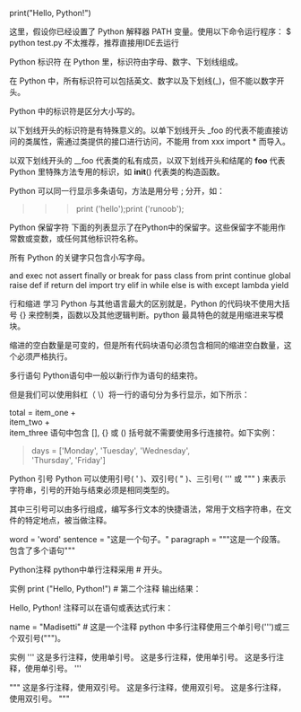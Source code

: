 print("Hello, Python!")

这里，假设你已经设置了 Python 解释器 PATH 变量。使用以下命令运行程序：
$ python test.py
不太推荐，推荐直接用IDE去运行

Python 标识符
在 Python 里，标识符由字母、数字、下划线组成。

在 Python 中，所有标识符可以包括英文、数字以及下划线(_)，但不能以数字开头。

Python 中的标识符是区分大小写的。

以下划线开头的标识符是有特殊意义的。以单下划线开头 _foo 的代表不能直接访问的类属性，需通过类提供的接口进行访问，不能用 from xxx import * 而导入。

以双下划线开头的 __foo 代表类的私有成员，以双下划线开头和结尾的 __foo__ 代表 Python 里特殊方法专用的标识，如 __init__() 代表类的构造函数。

Python 可以同一行显示多条语句，方法是用分号 ; 分开，如：

>>> print ('hello');print ('runoob');


Python 保留字符
下面的列表显示了在Python中的保留字。这些保留字不能用作常数或变数，或任何其他标识符名称。

所有 Python 的关键字只包含小写字母。

and         exec    not
assert	    finally	or
break	    for	    pass
class	    from	print
continue	global	raise
def	        if	    return
del	        import	try
elif	    in	    while
else	    is	    with
except	    lambda	yield

行和缩进
学习 Python 与其他语言最大的区别就是，Python 的代码块不使用大括号 {} 来控制类，函数以及其他逻辑判断。python 最具特色的就是用缩进来写模块。

缩进的空白数量是可变的，但是所有代码块语句必须包含相同的缩进空白数量，这个必须严格执行。


多行语句
Python语句中一般以新行作为语句的结束符。

但是我们可以使用斜杠（ \）将一行的语句分为多行显示，如下所示：

total = item_one + \
        item_two + \
        item_three
语句中包含 [], {} 或 () 括号就不需要使用多行连接符。如下实例：

> days = ['Monday', 'Tuesday', 'Wednesday',\
>         'Thursday', 'Friday']


Python 引号
Python 可以使用引号( ' )、双引号( " )、三引号( ''' 或 """ ) 来表示字符串，引号的开始与结束必须是相同类型的。

其中三引号可以由多行组成，编写多行文本的快捷语法，常用于文档字符串，在文件的特定地点，被当做注释。

word = 'word'
sentence = "这是一个句子。"
paragraph = """这是一个段落。
包含了多个语句"""

Python注释
python中单行注释采用 # 开头。

实例
print ("Hello, Python!")  # 第二个注释
输出结果：

Hello, Python!
注释可以在语句或表达式行末：

name = "Madisetti" # 这是一个注释
python 中多行注释使用三个单引号(''')或三个双引号(""")。

实例
'''
这是多行注释，使用单引号。
这是多行注释，使用单引号。
这是多行注释，使用单引号。
'''

"""
这是多行注释，使用双引号。
这是多行注释，使用双引号。
这是多行注释，使用双引号。
"""